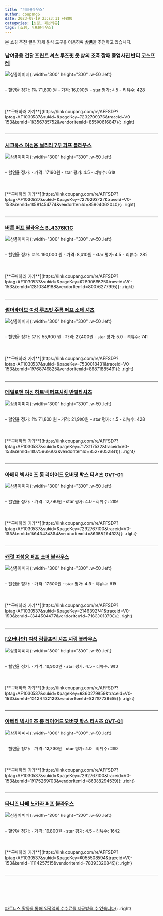 ```yaml
---
title: "퍼프블라우스"
author: coupang6
date: 2023-09-19 23:23:11 +0800
categories: [쇼핑, 패션의류]
tags: [쇼핑, 퍼프블라우스]
---
```


본 쇼핑 추천 글은 자체 분석 도구를 이용하여 [**상품**](https://link.coupang.com/a/bao1ui)을 추천하고 있습니다.

### [남여공용 건달 프린트 셔츠 루즈핏 옷 상의 조폭 깡패 졸업사진 반티 코스프레](https://link.coupang.com/re/AFFSDP?lptag=AF1030537&subid=&pageKey=7232709876&traceid=V0-153&itemId=18356785752&vendorItemId=85500616847)

![상품이미지](https://thumbnail6.coupangcdn.com/thumbnails/remote/230x230ex/image/vendor_inventory/312f/4171f8c480c06b2e1f9654f52185615c06142d86d4d9a2e818bcd4305ce7.jpg){: width="300" height="300" .w-50 .left}


<br>
- 할인율 정가: 1%  71,800   원
- 가격: 16,000원
- star 평가: 4.5
- 리뷰수: 428
<br>
<br>
<br>
<br>
[**구매하러 가기**](https://link.coupang.com/re/AFFSDP?lptag=AF1030537&subid=&pageKey=7232709876&traceid=V0-153&itemId=18356785752&vendorItemId=85500616847){: .right}
<br>
<br>

---

### [시크폭스 여성용 닐리리 7부 퍼프 블라우스](https://link.coupang.com/re/AFFSDP?lptag=AF1030537&subid=&pageKey=7279293727&traceid=V0-153&itemId=18581454774&vendorItemId=85904062040)

![상품이미지](https://thumbnail8.coupangcdn.com/thumbnails/remote/230x230ex/image/rs_quotation_api/ecxqn7qb/2881068a55204fc3a4cf03e96e855bd1.jpg){: width="300" height="300" .w-50 .left}


<br>
- 할인율 정가: 
- 가격: 17,190원
- star 평가: 4.5
- 리뷰수: 619
<br>
<br>
<br>
<br>
[**구매하러 가기**](https://link.coupang.com/re/AFFSDP?lptag=AF1030537&subid=&pageKey=7279293727&traceid=V0-153&itemId=18581454774&vendorItemId=85904062040){: .right}
<br>
<br>

---

### [버튼 퍼프 블라우스 BL4376K1C](https://link.coupang.com/re/AFFSDP?lptag=AF1030537&subid=&pageKey=6269066625&traceid=V0-153&itemId=12810348188&vendorItemId=80076277995)

![상품이미지](https://thumbnail6.coupangcdn.com/thumbnails/remote/230x230ex/image/retail/images/2022/01/04/9/1/d8b468ee-637e-4d0c-91be-46a5dc2e70a0.jpg){: width="300" height="300" .w-50 .left}


<br>
- 할인율 정가: 31%  190,000   원
- 가격: 8,410원
- star 평가: 4.5
- 리뷰수: 282
<br>
<br>
<br>
<br>
[**구매하러 가기**](https://link.coupang.com/re/AFFSDP?lptag=AF1030537&subid=&pageKey=6269066625&traceid=V0-153&itemId=12810348188&vendorItemId=80076277995){: .right}
<br>
<br>

---

### [썸머바이브 여성 루즈핏 주름 퍼프 소매 셔츠](https://link.coupang.com/re/AFFSDP?lptag=AF1030537&subid=&pageKey=7530018431&traceid=V0-153&itemId=19768749825&vendorItemId=86871885491)

![상품이미지](https://thumbnail10.coupangcdn.com/thumbnails/remote/230x230ex/image/vendor_inventory/9c40/cdec3d88d24c550f587c0dfaca14daeb8b313fcd884cd7239badf65b890b.jpg){: width="300" height="300" .w-50 .left}


<br>
- 할인율 정가: 37%  55,900   원
- 가격: 27,400원
- star 평가: 5.0
- 리뷰수: 741
<br>
<br>
<br>
<br>
[**구매하러 가기**](https://link.coupang.com/re/AFFSDP?lptag=AF1030537&subid=&pageKey=7530018431&traceid=V0-153&itemId=19768749825&vendorItemId=86871885491){: .right}
<br>
<br>

---

### [데일로엔 여성 하트넥 퍼프셔링 반팔티셔츠](https://link.coupang.com/re/AFFSDP?lptag=AF1030537&subid=&pageKey=7173117582&traceid=V0-153&itemId=18075968603&vendorItemId=85229052841)

![상품이미지](https://thumbnail6.coupangcdn.com/thumbnails/remote/230x230ex/image/vendor_inventory/258a/b0c6094c677e3e49a000699d54a563456fa7ed595abdc343c4748d392194.jpg){: width="300" height="300" .w-50 .left}


<br>
- 할인율 정가: 1%  71,800   원
- 가격: 21,900원
- star 평가: 4.5
- 리뷰수: 428
<br>
<br>
<br>
<br>
[**구매하러 가기**](https://link.coupang.com/re/AFFSDP?lptag=AF1030537&subid=&pageKey=7173117582&traceid=V0-153&itemId=18075968603&vendorItemId=85229052841){: .right}
<br>
<br>

---

### [아베티 빅사이즈 롱 레이어드 오버핏 박스 티셔츠 OVT-01](https://link.coupang.com/re/AFFSDP?lptag=AF1030537&subid=&pageKey=7292767100&traceid=V0-153&itemId=18643434354&vendorItemId=86388294523)

![상품이미지](https://thumbnail6.coupangcdn.com/thumbnails/remote/230x230ex/image/vendor_inventory/9c91/bccba50565bcddf60ac3236b30753e8221349b54a7dbbb63e37584c2362e.jpg){: width="300" height="300" .w-50 .left}


<br>
- 할인율 정가: 
- 가격: 12,790원
- star 평가: 4.0
- 리뷰수: 209
<br>
<br>
<br>
<br>
[**구매하러 가기**](https://link.coupang.com/re/AFFSDP?lptag=AF1030537&subid=&pageKey=7292767100&traceid=V0-153&itemId=18643434354&vendorItemId=86388294523){: .right}
<br>
<br>

---

### [캐럿 여성용 퍼프 소매 블라우스](https://link.coupang.com/re/AFFSDP?lptag=AF1030537&subid=&pageKey=2146392741&traceid=V0-153&itemId=3644504477&vendorItemId=71630013798)

![상품이미지](https://thumbnail6.coupangcdn.com/thumbnails/remote/230x230ex/image/retail/images/5278992342583753-9173b07b-afe0-4020-880b-764e7b4d1ec0.jpg){: width="300" height="300" .w-50 .left}


<br>
- 할인율 정가: 
- 가격: 17,500원
- star 평가: 4.5
- 리뷰수: 619
<br>
<br>
<br>
<br>
[**구매하러 가기**](https://link.coupang.com/re/AFFSDP?lptag=AF1030537&subid=&pageKey=2146392741&traceid=V0-153&itemId=3644504477&vendorItemId=71630013798){: .right}
<br>
<br>

---

### [[오버나인] 여성 링클프리 셔츠 셔링 블라우스](https://link.coupang.com/re/AFFSDP?lptag=AF1030537&subid=&pageKey=6360279859&traceid=V0-153&itemId=13424432129&vendorItemId=82707738585)

![상품이미지](https://thumbnail6.coupangcdn.com/thumbnails/remote/230x230ex/image/vendor_inventory/c457/2200a4821a9b32ce1d8c0bb01152d88d9f5ae77f4d17aaa5aa7091bba08f.jpg){: width="300" height="300" .w-50 .left}


<br>
- 할인율 정가: 
- 가격: 18,900원
- star 평가: 4.5
- 리뷰수: 983
<br>
<br>
<br>
<br>
[**구매하러 가기**](https://link.coupang.com/re/AFFSDP?lptag=AF1030537&subid=&pageKey=6360279859&traceid=V0-153&itemId=13424432129&vendorItemId=82707738585){: .right}
<br>
<br>

---

### [아베티 빅사이즈 롱 레이어드 오버핏 박스 티셔츠 OVT-01](https://link.coupang.com/re/AFFSDP?lptag=AF1030537&subid=&pageKey=7292767100&traceid=V0-153&itemId=19175269703&vendorItemId=86388294539)

![상품이미지](https://thumbnail8.coupangcdn.com/thumbnails/remote/230x230ex/image/vendor_inventory/44d5/dec0c7256061adb3c64b1c0f660d21efe83cc8bbbfc6de1f71f4aecb5d2a.jpg){: width="300" height="300" .w-50 .left}


<br>
- 할인율 정가: 
- 가격: 12,790원
- star 평가: 4.0
- 리뷰수: 209
<br>
<br>
<br>
<br>
[**구매하러 가기**](https://link.coupang.com/re/AFFSDP?lptag=AF1030537&subid=&pageKey=7292767100&traceid=V0-153&itemId=19175269703&vendorItemId=86388294539){: .right}
<br>
<br>

---

### [타니즈 나페 노카라 퍼프 블라우스](https://link.coupang.com/re/AFFSDP?lptag=AF1030537&subid=&pageKey=6055508594&traceid=V0-153&itemId=11114257515&vendorItemId=78393320849)

![상품이미지](https://thumbnail6.coupangcdn.com/thumbnails/remote/230x230ex/image/vendor_inventory/3e7d/d31c8c66b08f23ee27587e20a5c4895d53261bc0d225d12924884d2e04bb.jpg){: width="300" height="300" .w-50 .left}


<br>
- 할인율 정가: 
- 가격: 19,800원
- star 평가: 4.5
- 리뷰수: 1642
<br>
<br>
<br>
<br>
[**구매하러 가기**](https://link.coupang.com/re/AFFSDP?lptag=AF1030537&subid=&pageKey=6055508594&traceid=V0-153&itemId=11114257515&vendorItemId=78393320849){: .right}
<br>
<br>

---
<br><br><br><br><br> [파트너스 활동을 통해 일정액의 수수료를 제공받을 수 있습니다](https://link.coupang.com/a/bao1ui){: .right}